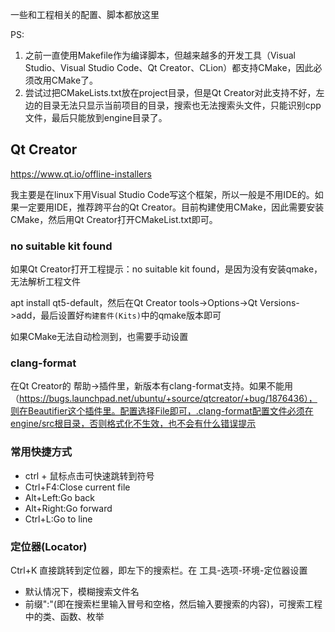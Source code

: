 一些和工程相关的配置、脚本都放这里

PS:
1. 之前一直使用Makefile作为编译脚本，但越来越多的开发工具（Visual Studio、Visual Studio Code、Qt Creator、CLion）都支持CMake，因此必须改用CMake了。
2. 尝试过把CMakeLists.txt放在project目录，但是Qt Creator对此支持不好，左边的目录无法只显示当前项目的目录，搜索也无法搜索头文件，只能识别cpp文件，最后只能放到engine目录了。

## Qt Creator
https://www.qt.io/offline-installers

我主要是在linux下用Visual Studio Code写这个框架，所以一般是不用IDE的。如果一定要用IDE，推荐跨平台的Qt Creator。目前构建使用CMake，因此需要安装CMake，然后用Qt Creator打开CMakeList.txt即可。

### no suitable kit found
如果Qt Creator打开工程提示：no suitable kit found，是因为没有安装qmake，无法解析工程文件

apt install qt5-default，然后在Qt Creator tools->Options->Qt Versions->add，最后设置好`构建套件(Kits)`中的qmake版本即可

如果CMake无法自动检测到，也需要手动设置

### clang-format
在Qt Creator的 帮助->插件里，新版本有clang-format支持。如果不能用（https://bugs.launchpad.net/ubuntu/+source/qtcreator/+bug/1876436），则在Beautifier这个插件里。配置选择File即可，.clang-format配置文件必须在engine/src根目录，否则格式化不生效，也不会有什么错误提示

### 常用快捷方式
* ctrl + 鼠标点击可快速跳转到符号
* Ctrl+F4:Close current file
* Alt+Left:Go back
* Alt+Right:Go forward
* Ctrl+L:Go to line

### 定位器(Locator)
Ctrl+K 直接跳转到定位器，即左下的搜索栏。在 工具-选项-环境-定位器设置

* 默认情况下，模糊搜索文件名
* 前缀":"(即在搜索栏里输入冒号和空格，然后输入要搜索的内容)，可搜索工程中的类、函数、枚举
